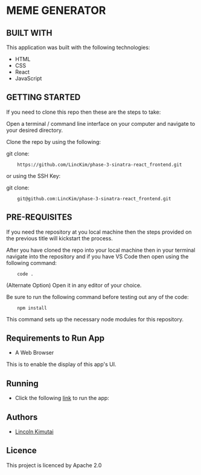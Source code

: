 #  MEME GENERATOR


## BUILT WITH
This application was built with the following technologies:

* HTML
* CSS
* React
* JavaScript

<!-- ## Database Relational Diagram
![illustration](./images/model.png) -->

## GETTING STARTED
If you need to clone this repo then these are the steps to take:

Open a terminal / command line interface on your computer and navigate to your desired directory.

Clone the repo by using the following:

git clone:

        https://github.com/LincKim/phase-3-sinatra-react_frontend.git

or using the SSH Key:

git clone:

        git@github.com:LincKim/phase-3-sinatra-react_frontend.git

## PRE-REQUISITES

If you need the repository at you local machine then the steps provided on the previous title will kickstart the process.

After you have cloned the repo into your local machine then in your terminal navigate into the repository and if you have VS Code then open using the following command:

        code .

(Alternate Option) Open it in any editor of your choice.

Be  sure to run the following command before testing out any of the code:

        npm install
This command sets up the necessary node modules for this repository.

## Requirements to Run App

* A Web Browser

This is to enable the display of this app's UI.
## Running

* Click the following [link]() to run the app:


## Authors

* [Lincoln Kimutai](https://github.com/LincKim)

## Licence
This project is licenced by Apache 2.0